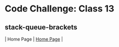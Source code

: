 # Code Challenge: Class 13

## stack-queue-brackets

| Home Page               | [Home Page](../../README.md)                                |

